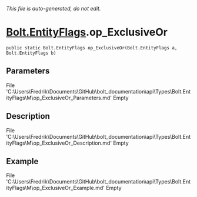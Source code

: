 *This file is auto-generated, do not edit.*

# [Bolt.EntityFlags](Types/Bolt.EntityFlags.md).op_ExclusiveOr
`public static Bolt.EntityFlags op_ExclusiveOr(Bolt.EntityFlags a, Bolt.EntityFlags b)`
## Parameters
File 'C:\Users\Fredrik\Documents\GitHub\bolt_documentation\api\Types\Bolt.EntityFlags\M\op_ExclusiveOr_Parameters.md' Empty
## Description
File 'C:\Users\Fredrik\Documents\GitHub\bolt_documentation\api\Types\Bolt.EntityFlags\M\op_ExclusiveOr_Description.md' Empty
## Example
File 'C:\Users\Fredrik\Documents\GitHub\bolt_documentation\api\Types\Bolt.EntityFlags\M\op_ExclusiveOr_Example.md' Empty
